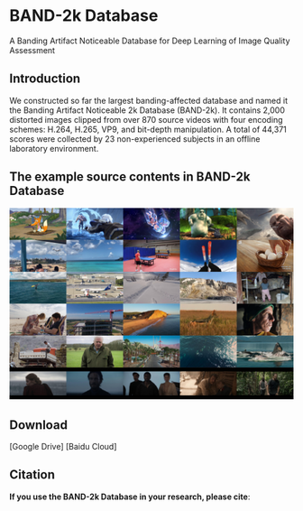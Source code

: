 # BAND-2k Database
A Banding Artifact Noticeable Database for Deep Learning of Image Quality Assessment

## Introduction
We constructed so far the largest banding-affected database and named it the Banding Artifact Noticeable 2k Database (BAND-2k). It contains 2,000 distorted images clipped from over 870 source videos with four encoding schemes: H.264, H.265, VP9, and bit-depth manipulation. A total of 44,371 scores were collected by 23 non-experienced subjects in an offline laboratory environment.

## The example source contents in BAND-2k Database
![The example images in BAND-2k Database](https://github.com/zijianchen98/BAND-2k/blob/main/examples.jpg)

## Download
[Google Drive] 
[Baidu Cloud]

## Citation
**If you use the BAND-2k Database in your research, please cite**:
